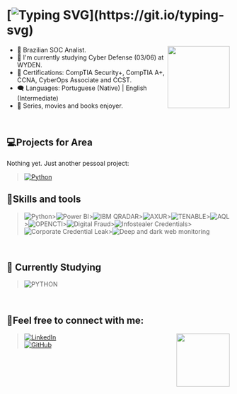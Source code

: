  #  [![Typing SVG](https://readme-typing-svg.herokuapp.com/?color=23aaf2&size=35&center=true&vCenter=true&width=1000&lines=Hello!+My+name+is+Santiago!;I'm+a+SOC+Analist!+;Welcome+to+my+repository!)](https://git.io/typing-svg)     
 
 <img align="right" height="140em" src="https://media4.giphy.com/media/v1.Y2lkPTc5MGI3NjExNjFhdG5ldWh5OGo3cG1va3N3NXpmbWN5cmExeTFobzNjODJxemYydiZlcD12MV9pbnRlcm5hbF9naWZfYnlfaWQmY3Q9Zw/VLWIuR02bq33gp48aQ/giphy.gif"/>
 
  - 🌱 Brazilian SOC Analist.
  - 🎲 I'm currently studying Cyber Defense (03/06) at WYDEN.
  - 🎲 Certifications: CompTIA Security+, CompTIA A+, CCNA, CyberOps Associate and CCST. 
  - 🗨️ Languages: Portuguese (Native) | English (Intermediate)
  - 💙 Series, movies and books enjoyer.
<br />

## 💻Projects for Area

Nothing yet. Just another pessoal project:
 >[![Python](https://img.shields.io/badge/Python-4285F4?style=for-the-badge)](https://github.com/santiagoferrr?tab=repositories&q=organi&type=&language=&sort=)


## 🚀Skills and tools
>![Python](https://img.shields.io/badge/Python-4285F4?style=for-the-badge)>![Power BI](https://img.shields.io/badge/Power_bi-4285F4?style=for-the-badge)>![IBM QRADAR](https://img.shields.io/badge/IBM_QRADAR-4285F4?style=for-the-badge)>![AXUR](https://img.shields.io/badge/AXUR-4285F4?style=for-the-badge)>![TENABLE](https://img.shields.io/badge/TENABLE-4285F4?style=for-the-badge)>![AQL](https://img.shields.io/badge/AQL-4285F4?style=for-the-badge)>![OPENCTI](https://img.shields.io/badge/OPENCTI-4285F4?style=for-the-badge)>![Digital Fraud](https://img.shields.io/badge/Digital_fraud-4285F4?style=for-the-badge)>![Infostealer Credentials](https://img.shields.io/badge/Infostealer_Credentials-4285F4?style=for-the-badge)>![Corporate Credential Leak](https://img.shields.io/badge/Corporate_Credential_Leak-4285F4?style=for-the-badge)>![Deep and dark web monitoring](https://img.shields.io/badge/Deep_and_dark_web_monitoring-4285F4?style=for-the-badge)

<br />

## 📖 Currently Studying
 
 >![PYTHON](https://img.shields.io/badge/Vue%20js-35495E?style=for-the-badge&logo=vuedotjs&logoColor=4FC08D) 

<br />

## 💬Feel free to connect with me:
<img align="right" src="https://media1.giphy.com/media/v1.Y2lkPTc5MGI3NjExaHVnY3A4MnBkamphZDFuZTZ3bno3NDNpaXp2cjMxeDZrMGJzNzYyeSZlcD12MV9pbnRlcm5hbF9naWZfYnlfaWQmY3Q9Zw/4meHSobzwZNncjZ7bZ/giphy.gif" height="120"/>

>[![LinkedIn](https://img.shields.io/badge/LinkedIn-0077B5?style=for-the-badge&logo=linkedin&logoColor=white)](https://www.linkedin.com/in/santiagoferr/)<br />
>[![GitHub](https://img.shields.io/badge/github-%23121011.svg?style=for-the-badge&color=6055a1&logo=github&logoColor=white)](https://github.com/santiagoferrr/) 
